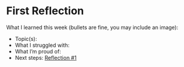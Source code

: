 # First Reflection
What I learned this week (bullets are fine, you may include an image):

- Topic(s):
- What I struggled with:
- What I’m proud of:
- Next steps: [Reflection #1](./main/index.md)
